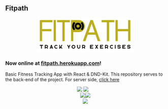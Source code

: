## Fitpath

<div align="center">
<img src="./src/assets/logo.png" width="300"  />
</div>

### Now online at [fitpath.herokuapp.com](https://www.fitpath.herokuapp.com)!
Basic Fitness Tracking App with React & DND-Kit. This repository serves to the back-end of the project. For server side, [click here](https://github.com/yigitopan/fitpath-server)


<div align="center">
  <div align="center">
    <div align="center">
      <img src="https://upload.wikimedia.org/wikipedia/commons/thumb/a/a7/React-icon.svg/768px-React-icon.svg.png?20220125121207" width="80" /> <img src="https://w7.pngwing.com/pngs/956/695/png-transparent-mongodb-original-wordmark-logo-icon-thumbnail.png" width="100"  />
      &nbsp;
      &nbsp;
    </div>
    <img src="https://i.hizliresim.com/xy973c2.png" width="120"  /><img src="https://i.hizliresim.com/szaiypi.png" width="110"  />
  </div>
  <img src="https://jwt.io/img/logo-asset.svg" width="100"  />
</div>
  

